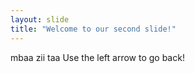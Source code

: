 ```yaml
---
layout: slide
title: "Welcome to our second slide!"
---
```

mbaa zii  taa
Use the left arrow to go back!
